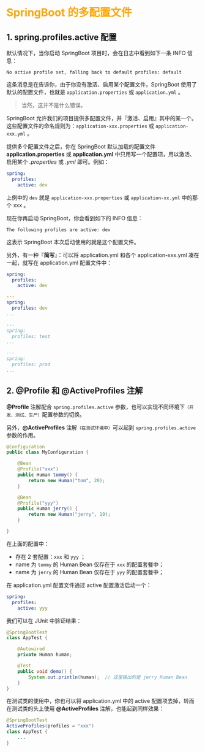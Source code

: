 # <font color="orange">SpringBoot 的多配置文件</font>



## 1. spring.profiles.active 配置

默认情况下，当你启动 SpringBoot 项目时，会在日志中看到如下一条 INFO 信息：

    No active profile set, falling back to default profiles: default

这条消息是在告诉你，由于你没有激活、启用某个配置文件，SpringBoot 使用了默认的配置文件，也就是 `application.properties` 或 `application.yml` 。

> 当然，这并不是什么错误。

SpringBoot 允许我们的项目提供多配置文件，并『激活、启用』其中的某一个。这些配置文件的命名规则为：`application-xxx.properties` 或 `application-xxx.yml` 。

提供多个配置文件之后，你在 SpringBoot 默认加载的配置文件 **application.properties** 或 **application.yml** 中只用写一个配置项，用以激活、启用某个 *.properties* 或 *.yml* 即可。例如：

```yml
spring:
  profiles:
    active: dev
```

上例中的 `dev` 就是 `application-xxx.properties` 或 `application-xx.yml` 中的那个 xxx 。

现在你再启动 SpringBoot，你会看到如下的 INFO 信息：

    The following profiles are active: dev

这表示 SpringBoot 本次启动使用的就是这个配置文件。

另外，有一种『**简写**』：可以将 application.yml 和各个 application-xxx.yml 凑在一起，就写在 application.yml 配置文件中：

```yml
spring:
  profiles:
    active: dev

---
spring:
  profiles: dev
...

---
spring:
  profiles: test
...

---
spring:
  profiles: prod
...
```



## 2. @Profile 和 @ActiveProfiles 注解

**@Profile** 注解配合 `spring.profiles.active` 参数，也可以实现不同环境下<small>（开发、测试、生产）</small>配置参数的切换。

另外，**@ActiveProfiles** 注解<small>（在测试环境中）</small>可以起到 `spring.profiles.active` 参数的作用。

```java
@Configuration
public class MyConfiguration {

    @Bean
    @Profile("xxx")
    public Human tommy() {
        return new Human("tom", 20);
    }

    @Bean
    @Profile("yyy")
    public Human jerry() {
        return new Human("jerry", 19);
    }

}
```

在上面的配置中：

- 存在 2 套配置：`xxx` 和 `yyy` ；
- name 为 `tommy` 的 Human Bean 仅存在于 `xxx` 的配置套餐中；
- name 为 `jerry` 的 Human Bean 仅存在于 `yyy` 的配置套餐中；

在 application.yml 配置文件通过 active 配置激活启动一个：

```yml
spring:
  profiles:
    active: yyy
```

我们可以在 JUnit 中验证结果：

```java
@SpringBootTest
class AppTest {

    @Autowired
    private Human human;

    @Test
    public void demo() {
        System.out.println(human);  // 这里输出的是 jerry Human Bean
    }
}
```

在测试类的使用中，你也可以将 application.yml 中的 active 配置项去掉，转而在测试类的头上使用 **@ActiveProfiles** 注解，也能起到同样效果：

```java
@SpringBootTest
ActiveProfiles(profiles = "xxx")
class AppTest {
    ...
}
```